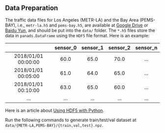 ## Data Preparation

The traffic data files for Los Angeles (METR-LA) and the Bay Area (PEMS-BAY), i.e., `metr-la.h5` and `pems-bay.h5`, are available at [Google Drive](https://drive.google.com/open?id=10FOTa6HXPqX8Pf5WRoRwcFnW9BrNZEIX) or [Baidu Yun](https://pan.baidu.com/s/14Yy9isAIZYdU__OYEQGa_g), and should be
put into the `data/` folder.
The `*.h5` files store the data in `panads.DataFrame` using the `HDF5` file format. Here is an example:

|                     | sensor_0 | sensor_1 | sensor_2 | sensor_n |
| :-----------------: | :------: | :------: | :------: | :------: |
| 2018/01/01 00:00:00 |   60.0   |   65.0   |   70.0   |   ...    |
| 2018/01/01 00:05:00 |   61.0   |   64.0   |   65.0   |   ...    |
| 2018/01/01 00:10:00 |   63.0   |   65.0   |   60.0   |   ...    |
|         ...         |   ...    |   ...    |   ...    |   ...    |

Here is an article about [Using HDF5 with Python](https://medium.com/@jerilkuriakose/using-hdf5-with-python-6c5242d08773).

Run the following commands to generate train/test/val dataset at `data/{METR-LA,PEMS-BAY}/{train,val,test}.npz`.

